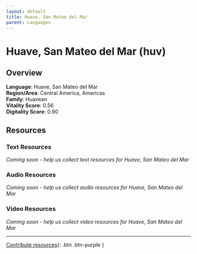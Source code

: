 ```yaml
---
layout: default
title: Huave, San Mateo del Mar
parent: Languages
---
```


# Huave, San Mateo del Mar (huv)

## Overview

**Language**: Huave, San Mateo del Mar  
**Region/Area**: Central America, Americas  
**Family**: Huavean  
**Vitality Score**: 0.56  
**Digitality Score**: 0.90  

## Resources

### Text Resources
*Coming soon - help us collect text resources for Huave, San Mateo del Mar*

### Audio Resources
*Coming soon - help us collect audio resources for Huave, San Mateo del Mar*

### Video Resources
*Coming soon - help us collect video resources for Huave, San Mateo del Mar*

---

[Contribute resources](https://fairtrain.github.io/){: .btn .btn-purple }

